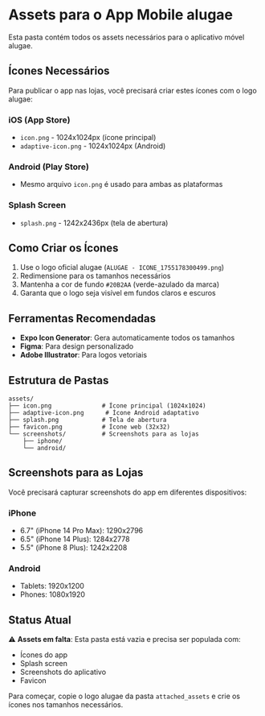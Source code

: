 # Assets para o App Mobile alugae

Esta pasta contém todos os assets necessários para o aplicativo móvel alugae.

## Ícones Necessários

Para publicar o app nas lojas, você precisará criar estes ícones com o logo alugae:

### iOS (App Store)
- `icon.png` - 1024x1024px (ícone principal)
- `adaptive-icon.png` - 1024x1024px (Android)

### Android (Play Store)
- Mesmo arquivo `icon.png` é usado para ambas as plataformas

### Splash Screen
- `splash.png` - 1242x2436px (tela de abertura)

## Como Criar os Ícones

1. Use o logo oficial alugae (`ALUGAE - ICONE_1755178300499.png`)
2. Redimensione para os tamanhos necessários
3. Mantenha a cor de fundo `#20B2AA` (verde-azulado da marca)
4. Garanta que o logo seja visível em fundos claros e escuros

## Ferramentas Recomendadas

- **Expo Icon Generator**: Gera automaticamente todos os tamanhos
- **Figma**: Para design personalizado
- **Adobe Illustrator**: Para logos vetoriais

## Estrutura de Pastas

```
assets/
├── icon.png              # Ícone principal (1024x1024)
├── adaptive-icon.png      # Ícone Android adaptativo
├── splash.png            # Tela de abertura
├── favicon.png           # Ícone web (32x32)
└── screenshots/          # Screenshots para as lojas
    ├── iphone/
    └── android/
```

## Screenshots para as Lojas

Você precisará capturar screenshots do app em diferentes dispositivos:

### iPhone
- 6.7" (iPhone 14 Pro Max): 1290x2796
- 6.5" (iPhone 14 Plus): 1284x2778
- 5.5" (iPhone 8 Plus): 1242x2208

### Android
- Tablets: 1920x1200
- Phones: 1080x1920

## Status Atual

⚠️ **Assets em falta**: Esta pasta está vazia e precisa ser populada com:
- Ícones do app
- Splash screen
- Screenshots do aplicativo
- Favicon

Para começar, copie o logo alugae da pasta `attached_assets` e crie os ícones nos tamanhos necessários.